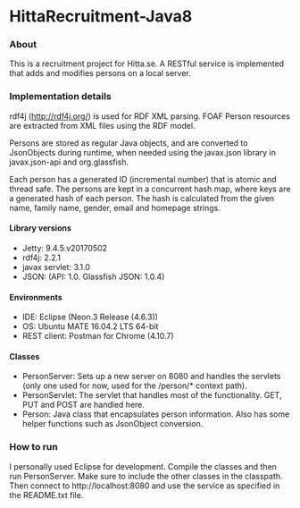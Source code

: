 # HittaRecruitment-Java8

### About
This is a recruitment project for Hitta.se. A RESTful service is implemented that adds and modifies persons on a local server.

### Implementation details
rdf4j (http://rdf4j.org/) is used for RDF XML parsing. FOAF Person resources are extracted from XML files using the RDF model.

Persons are stored as regular Java objects, and are converted to JsonObjects during runtime, when needed using the javax.json library in javax.json-api and org.glassfish.

Each person has a generated ID (incremental number) that is atomic and thread safe. The persons are kept in a concurrent hash map, where keys are a generated hash of each person. The hash is calculated from the given name, family name, gender, email and homepage strings.

#### Library versions
* Jetty: 9.4.5.v20170502
* rdf4j: 2.2.1
* javax servlet: 3.1.0
* JSON: (API: 1.0. Glassfish JSON: 1.0.4)

#### Environments
* IDE: Eclipse (Neon.3 Release (4.6.3))
* OS: Ubuntu MATE 16.04.2 LTS 64-bit
* REST client: Postman for Chrome (4.10.7)

#### Classes
* PersonServer: Sets up a new server on 8080 and handles the servlets (only one used for now, used for the /person/* context path).
* PersonServlet: The servlet that handles most of the functionality. GET, PUT and POST are handled here.
* Person: Java class that encapsulates person information. Also has some helper functions such as JsonObject conversion.

### How to run
I personally used Eclipse for development. Compile the classes and then run PersonServer. Make sure to include the other classes in the classpath. Then connect to http://localhost:8080 and use the service as specified in the README.txt file.
